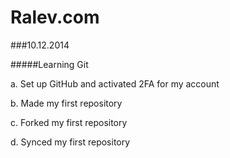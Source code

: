 Ralev.com
=========

###10.12.2014

#####Learning Git
  
  a.	Set up GitHub and activated 2FA for my account
  
  b.  Made my first repository
  
  c.  Forked my first repository
  
  d.	Synced my first repository 
